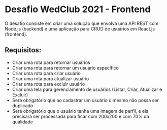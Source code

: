 # Desafio WedClub 2021 - Frontend

O desafio consiste em criar uma solução que envolva uma API REST com Node.js (backend) e uma aplicação para CRUD de usuários em React.js (frontend).

## Requisitos:
 - Criar uma rota para retornar usuários
 - Criar uma rota para retornar um usuário específico
 - Criar uma rota para criar usuário
 - Criar uma rota para atualizar usuário
 - Criar uma rota para excluir usuário
 - Criar uma tela para gerenciamento de usuários (Listar, Criar, Atualizar e Excluir)
 - Será obrigatório que ao cadastrar um usuário o mesmo não possa ser duplicado
 - Será obrigatório que o usuário tenha uma imagem de perfil, e ela precisará ser processada para ficar com 200x200 e com 70% da qualidade
